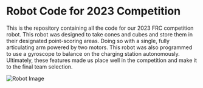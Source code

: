 # Robot Code for 2023 Competition
This is the repository containing all the code for our 2023 FRC competition robot. This robot was designed to take cones and cubes and store them in their designated point-scoring areas. Doing so with a single, fully articulating arm powered by two motors. This robot was also programmed to use a gyroscope to balance on the charging station autonomously. Ultimately, these features made us place well in the competition and make it to the final team selection.

![Robot Image](./IMG_5501.png)
